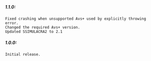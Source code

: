 ##### 1.1.0:
    Fixed crashing when unsupported Avs+ used by explicitly throwing error.
    Changed the required Avs+ version.
    Updated SSIMULACRA2 to 2.1

##### 1.0.0:
    Initial release.
